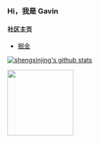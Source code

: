 ### Hi，我是 Gavin

#### **社区主页** 

- [掘金](https://juejin.cn/user/1943592289184045)

[![shengxinjing's github stats](https://github-readme-stats.vercel.app/api?username=GYunZhi)](https://github.com/anuraghazra/github-readme-stats)

<img height="150" src="https://cdn.nlark.com/yuque/0/2021/jpeg/387995/1635757187464-d33d2f66-919b-4c39-a33e-05b416843f30.jpeg" />
